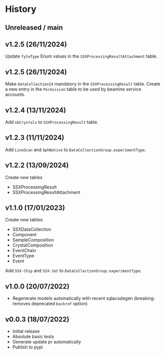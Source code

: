 # History

## Unreleased / main

## v1.2.5 (26/11/2024)

Update `fyleType` Enum values in the `SSXProcessingResultAttachment` table.


## v1.2.5 (26/11/2024)

Make `dataCollectionId` mandatory in the `SSXProcessingResult` table.
Create a new entry in the `Permission` table to be used by beamine service accounts.

## v1.2.4 (13/11/2024)

Add `nbCrystals` to `SSXProcessingResult` table.

## v1.2.3 (11/11/2024)

Add `LineScan` and `GphNative` to `DataCollectionGroup.experimentType`.


## v1.2.2 (13/09/2024)

Create new tables

-   SSXProcessingResult
-   SSXProcessingResultAttachment


## v1.1.0 (17/01/2023)

Create new tables:

-   SSXDataCollection
-   Component
-   SampleComposition
-   CrystalComposition
-   EventChain
-   EventType
-   Event

Add `SSX-Chip` and `SSX-Jet` to `DataCollectionGroup.experimentType`.

## v1.0.0 (20/07/2022)

-   Regenerate models automatically with recent sqlacodegen (breaking: removes deprecated `backref` option)

## v0.0.3 (18/07/2022)

-   Initial release
-   Absolute basic tests
-   Generate update pr automatically
-   Publish to pypi
